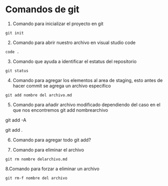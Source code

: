 # Comandos de git

1. Comando para inicializar el proyecto en git

```
git init
```
2. Comando para abrir nuestro archivo en visual studio code
```
code .
```
3. Comando que ayuda a identificar el estatus del repositorio

```
git status
```
4. Comando para agregar los elementos al area de staging, esto antes de hacer commit se agrega un archivo especifico
```
git add nombre del archivo.md
```
5. Comando para añadir archivo modificado dependiendo del caso en el que nos encontremos
git add nombrearchivo

git add -A

git add .

6. Comando para agregar todo
git add?

7. Comando para eliminar el archivo
```
git rm nombre delarchivo.md
```
8.Comando para forzar a eliminar un archivo
```
git rm-f nombre del archivo
```
